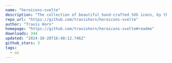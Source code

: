 ```yaml
---
name: "heroicons-svelte"
description: "The collection of beautiful hand-crafted SVG icons, by the makers of Tailwind CSS, packaged for Svelte apps."
repo_url: "https://github.com/travishorn/heroicons-svelte"
author: "Travis Horn"
homepage: "https://github.com/travishorn/heroicons-svelte#readme"
downloads: 344
updated: "2024-10-28T16:48:12.746Z"
github_stars: 3
tags: 
  - ui
---
```

